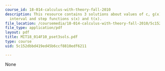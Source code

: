 ```yaml
---
course_id: 18-014-calculus-with-theory-fall-2010
description: This resource contains 3 solutions about values of c, g(x)= x over the
  interval and step functions s(x) and t(x).
file_location: /coursemedia/18-014-calculus-with-theory-fall-2010/5c152dbbd419ed45b6ccf8810edf6211_MIT18_014F10_pset3sols.pdf
file_type: application/pdf
layout: pdf
title: MIT18_014F10_pset3sols.pdf
type: course
uid: 5c152dbbd419ed45b6ccf8810edf6211

---
```

None